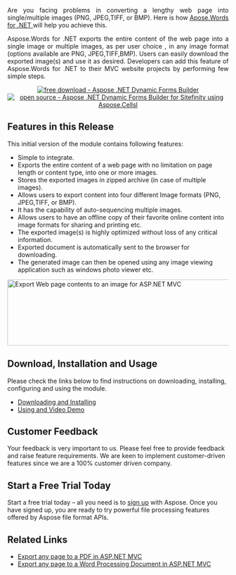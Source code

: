 <p style="text-align: justify;"><img title="Aspose.Words for .NET logo" src="http://www.aspose.com/blogs/wp-content/uploads/2013/09/aspose-Words-for-net-e1378287014402.png" alt="" />Are you facing problems in converting a lengthy web page into single/multiple images (PNG, JPEG,TIFF, or BMP). Here is how <a href="https://www.aspose.com/products/words/net"> Apose.Words for .NET </a>will help you achieve this.</p>
<p style="text-align: justify;">Aspose.Words for .NET exports the entire content of the web page into a single image or multiple images, as per user choice , in any image format (options available are PNG, JPEG,TIFF,BMP). Users can easily download the exported image(s) and use it as desired. Developers can add this feature of Aspose.Words for .NET to their MVC website projects by performing few simple steps.</p>
<p style="text-align: center;"><a title="Free Download - Aspose .NET Dynamic Forms Builder for Sitefinity Module" href="https://asposewordsnetmvc.codeplex.com/releases/view/620765"><img title="Free Download - 	Aspose MVC Export Content To Images " src="http://cdn.aspose.com/Images/marketplace/free-download-icon-aspose-mp.png" alt="free download - Aspose .NET Dynamic Forms Builder" /></a> <a title="Video Demo - Aspose .NET Dynamic Forms Builder using Aspose.Cells" href="https://asposewordsnetmvc.codeplex.com/SourceControl/latest"> <img title="Source Code - Aspose .NET Dynamic Forms Builder for Sitefinity using Aspose.Cells" src="http://cdn.aspose.com/Images/marketplace/open-source-icon-aspose-mp.png" alt="open source - Aspose .NET Dynamic Forms Builder for Sitefinity using Aspose.Cellsl" /></a></p>
<h2>Features in this Release</h2>
<p style="text-align: justify;">This initial version of the module contains following features:</p>
<ul>
<li>Simple to integrate.</li>
<li>Exports the entire content of a web page with no limitation on page length or content type, into one or more images.</li>
<li>Stores the exported images in zipped archive (in case of multiple images).</li>
<li>Allows users to export content into four different Image formats (PNG, JPEG,TIFF, or BMP).</li>
<li>It has the capability of auto-sequencing multiple images.</li>
<li>Allows users to have an offline copy of their favorite online content into image formats for sharing and printing etc.</li>
<li>The exported image(s) is highly optimized without loss of any critical information.</li>
<li>Exported document is automatically sent to the browser for downloading.</li>
<li>The generated image can then be opened using any image viewing application such as windows photo viewer etc.</li>
</ul>
<p><a href="https://docs.aspose.com//display/wordsnet/Aspose+Export+to+Image+for+ASP.NET+MVC"><img style="width: 514px; display: block; margin-left: auto; margin-right: auto;" title="Export Web page contents to an image for ASP.NET MVC" src="http://www.aspose.com/blogs/wp-content/uploads/2016/04/New-Export-Image.png" alt="Export Web page contents to an image for ASP.NET MVC" width="514" height="150" /></a></p>
<h2>Download, Installation and Usage</h2>
<p>Please check the links below to find instructions on downloading, installing, configuring and using the module.</p>
<ul>
<li><a href="https://docs.aspose.com//display/wordsnet/Aspose+Export+to+Image+for+ASP.NET+MVC#AsposeExporttoImageforASP.NETMVC-DownloadingandInstalling">Downloading and Installing </a></li>
<li><a href="https://docs.aspose.com//display/wordsnet/Aspose+Export+to+Image+for+ASP.NET+MVC#AsposeExporttoImageforASP.NETMVC-UsingandVideoDemo">Using and Video Demo</a></li>
</ul>
<h2>Customer Feedback</h2>
<p>Your feedback is very important to us. Please feel free to provide feedback and raise feature requirements. We are keen to implement customer-driven features since we are a 100% customer driven company.</p>
<h2>Start a Free Trial Today</h2>
<p>Start a free trial today &ndash; all you need is to <a href="http://www.aspose.com/community/user/createuser.aspx"> sign up</a> with Aspose. Once you have signed up, you are ready to try powerful file processing features offered by Aspose file format APIs.</p>
<h2>Related Links</h2>
<ul>
<li><a href="https://blog.aspose.com/2016/02/03/export-any-page-to-a-pdf-or-any-word-processing-document-in-asp.net-mvc-using-aspose.words-for-.net/">Export any page to a PDF in ASP.NET MVC</a></li>
<li><a href="https://blog.aspose.com/2015/12/31/export-any-page-to-a-word-processing-document-in-asp-net-mvc-using-aspose-words-fornet/">Export any page to a Word Processing Document in ASP.NET MVC</a></li>
</ul>
